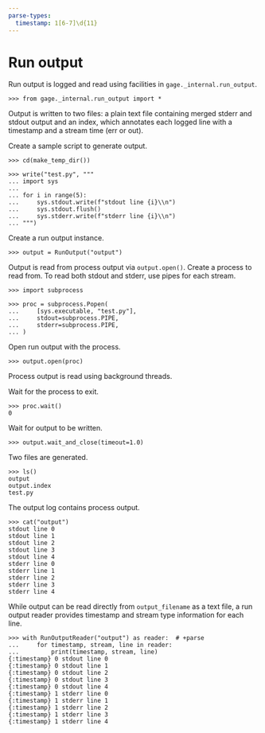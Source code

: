 ```yaml
---
parse-types:
  timestamp: 1[6-7]\d{11}
---
```


# Run output

Run output is logged and read using facilities in
`gage._internal.run_output`.

    >>> from gage._internal.run_output import *

Output is written to two files: a plain text file containing merged
stderr and stdout output and an index, which annotates each logged line
with a timestamp and a stream time (err or out).

Create a sample script to generate output.

    >>> cd(make_temp_dir())

    >>> write("test.py", """
    ... import sys
    ...
    ... for i in range(5):
    ...     sys.stdout.write(f"stdout line {i}\\n")
    ...     sys.stdout.flush()
    ...     sys.stderr.write(f"stderr line {i}\\n")
    ... """)

Create a run output instance.

    >>> output = RunOutput("output")

Output is read from process output via `output.open()`. Create a process
to read from. To read both stdout and stderr, use pipes for each stream.

    >>> import subprocess

    >>> proc = subprocess.Popen(
    ...     [sys.executable, "test.py"],
    ...     stdout=subprocess.PIPE,
    ...     stderr=subprocess.PIPE,
    ... )

Open run output with the process.

    >>> output.open(proc)

Process output is read using background threads.

Wait for the process to exit.

    >>> proc.wait()
    0

Wait for output to be written.

    >>> output.wait_and_close(timeout=1.0)

Two files are generated.

    >>> ls()
    output
    output.index
    test.py

The output log contains process output.

    >>> cat("output")
    stdout line 0
    stdout line 1
    stdout line 2
    stdout line 3
    stdout line 4
    stderr line 0
    stderr line 1
    stderr line 2
    stderr line 3
    stderr line 4

While output can be read directly from `output_filename` as a text file,
a run output reader provides timestamp and stream type information for
each line.

    >>> with RunOutputReader("output") as reader:  # +parse
    ...     for timestamp, stream, line in reader:
    ...         print(timestamp, stream, line)
    {:timestamp} 0 stdout line 0
    {:timestamp} 0 stdout line 1
    {:timestamp} 0 stdout line 2
    {:timestamp} 0 stdout line 3
    {:timestamp} 0 stdout line 4
    {:timestamp} 1 stderr line 0
    {:timestamp} 1 stderr line 1
    {:timestamp} 1 stderr line 2
    {:timestamp} 1 stderr line 3
    {:timestamp} 1 stderr line 4
